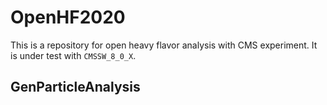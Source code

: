 # OpenHF2020
This is a repository for open heavy flavor analysis with CMS experiment. It is under test with `CMSSW_8_0_X`.
## GenParticleAnalysis
